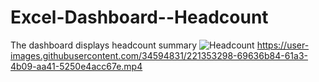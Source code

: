 # Excel-Dashboard--Headcount
The dashboard displays headcount summary
![Headcount](https://user-images.githubusercontent.com/34594831/221352496-69c0c9c8-a820-4329-b285-b1f2839c5f03.JPG)
https://user-images.githubusercontent.com/34594831/221353298-69636b84-61a3-4b09-aa41-5250e4acc67e.mp4
